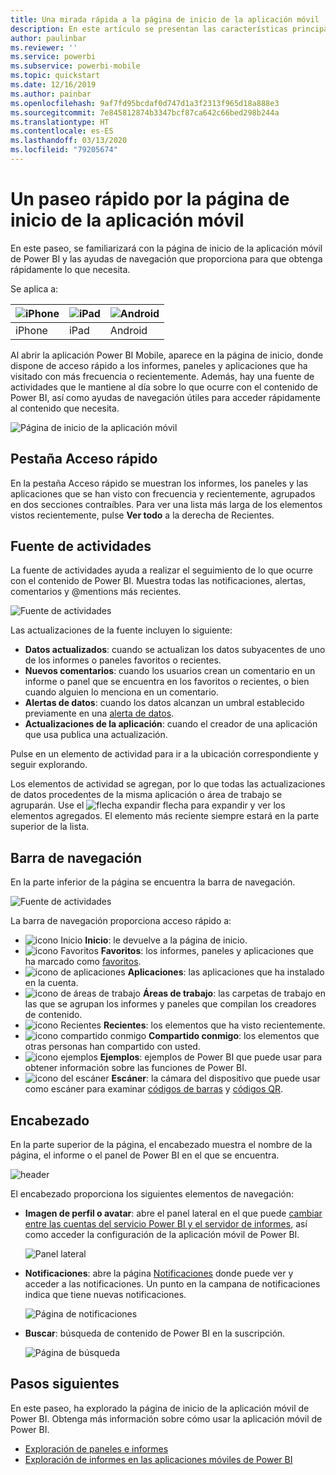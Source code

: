 ```yaml
---
title: Una mirada rápida a la página de inicio de la aplicación móvil
description: En este artículo se presentan las características principales de la página de inicio de la aplicación móvil.
author: paulinbar
ms.reviewer: ''
ms.service: powerbi
ms.subservice: powerbi-mobile
ms.topic: quickstart
ms.date: 12/16/2019
ms.author: painbar
ms.openlocfilehash: 9af7fd95bcdaf0d747d1a3f2313f965d18a888e3
ms.sourcegitcommit: 7e845812874b3347bcf87ca642c66bed298b244a
ms.translationtype: HT
ms.contentlocale: es-ES
ms.lasthandoff: 03/13/2020
ms.locfileid: "79205674"
---
```

# <a name="a-quick-tour-of-the-mobile-app-home-page"></a>Un paseo rápido por la página de inicio de la aplicación móvil
En este paseo, se familiarizará con la página de inicio de la aplicación móvil de Power BI y las ayudas de navegación que proporciona para que obtenga rápidamente lo que necesita.

Se aplica a:

| ![iPhone](./media/mobile-apps-quickstart-view-dashboard-report/iphone-logo-30-px.png) | ![iPad](./media/mobile-apps-quickstart-view-dashboard-report/ipad-logo-30-px.png) | ![Android](./media/mobile-apps-quickstart-view-dashboard-report/android-logo-30-px.png) |
|:--- |:--- |:--- |
| iPhone | iPad | Android | 

Al abrir la aplicación Power BI Mobile, aparece en la página de inicio, donde dispone de acceso rápido a los informes, paneles y aplicaciones que ha visitado con más frecuencia o recientemente. Además, hay una fuente de actividades que le mantiene al día sobre lo que ocurre con el contenido de Power BI, así como ayudas de navegación útiles para acceder rápidamente al contenido que necesita.

![Página de inicio de la aplicación móvil](./media/mobile-apps-home-page/powerbi-mobile-app-home.png)
 
## <a name="quick-access-tab"></a>Pestaña Acceso rápido

En la pestaña Acceso rápido se muestran los informes, los paneles y las aplicaciones que se han visto con frecuencia y recientemente, agrupados en dos secciones contraíbles. Para ver una lista más larga de los elementos vistos recientemente, pulse **Ver todo** a la derecha de Recientes. 

## <a name="activity-feed"></a>Fuente de actividades

La fuente de actividades ayuda a realizar el seguimiento de lo que ocurre con el contenido de Power BI. Muestra todas las notificaciones, alertas, comentarios y @mentions más recientes.

![Fuente de actividades](./media/mobile-apps-home-page/powerbi-mobile-app-activity.png)

Las actualizaciones de la fuente incluyen lo siguiente:
* **Datos actualizados**: cuando se actualizan los datos subyacentes de uno de los informes o paneles favoritos o recientes.
* **Nuevos comentarios**: cuando los usuarios crean un comentario en un informe o panel que se encuentra en los favoritos o recientes, o bien cuando alguien lo menciona en un comentario.
* **Alertas de datos**: cuando los datos alcanzan un umbral establecido previamente en una [alerta de datos](../../mobile-set-data-alerts-in-the-mobile-apps.md).
* **Actualizaciones de la aplicación**: cuando el creador de una aplicación que usa publica una actualización.

 Pulse en un elemento de actividad para ir a la ubicación correspondiente y seguir explorando.

Los elementos de actividad se agregan, por lo que todas las actualizaciones de datos procedentes de la misma aplicación o área de trabajo se agruparán. Use el ![flecha expandir](./media/mobile-apps-home-page/powerbi-mobile-app-expand-arrow.png) flecha para expandir y ver los elementos agregados. El elemento más reciente siempre estará en la parte superior de la lista.

## <a name="navigation-bar"></a>Barra de navegación

En la parte inferior de la página se encuentra la barra de navegación.

![Fuente de actividades](./media/mobile-apps-home-page/powerbi-mobile-app-navbar.png)

La barra de navegación proporciona acceso rápido a:

* ![icono Inicio](./media/mobile-apps-home-page/powerbi-mobile-app-home-icon.png) **Inicio**: le devuelve a la página de inicio.
* ![icono Favoritos](./media/mobile-apps-home-page/powerbi-mobile-app-favorites-icon.png) **Favoritos**: los informes, paneles y aplicaciones que ha marcado como [favoritos](../../mobile-apps-favorites.md).
* ![icono de aplicaciones](./media/mobile-apps-home-page/powerbi-mobile-app-apps-icon.png) **Aplicaciones**: las aplicaciones que ha instalado en la cuenta.
* ![icono de áreas de trabajo](./media/mobile-apps-home-page/powerbi-mobile-app-workspaces-icon.png) **Áreas de trabajo**: las carpetas de trabajo en las que se agrupan los informes y paneles que compilan los creadores de contenido.
* ![icono Recientes](./media/mobile-apps-home-page/powerbi-mobile-app-recents-icon.png) **Recientes**: los elementos que ha visto recientemente.
* ![icono compartido conmigo](./media/mobile-apps-home-page/powerbi-mobile-app-shared-with-me-icon.png) **Compartido conmigo**: los elementos que otras personas han compartido con usted.
* ![icono ejemplos](./media/mobile-apps-home-page/powerbi-mobile-app-samples-icon.png) **Ejemplos**: ejemplos de Power BI que puede usar para obtener información sobre las funciones de Power BI.
* ![icono del escáner](./media/mobile-apps-home-page/powerbi-mobile-app-scanner-icon.png) **Escáner**: la cámara del dispositivo que puede usar como escáner para examinar [códigos de barras](../../mobile-apps-scan-barcode-iphone.md) y [códigos QR](../../mobile-apps-qr-code.md).

## <a name="header"></a>Encabezado

En la parte superior de la página, el encabezado muestra el nombre de la página, el informe o el panel de Power BI en el que se encuentra.

![header](./media/mobile-apps-home-page/powerbi-mobile-app-header.png)

El encabezado proporciona los siguientes elementos de navegación:
* **Imagen de perfil o avatar**: abre el panel lateral en el que puede [cambiar entre las cuentas del servicio Power BI y el servidor de informes](../../mobile-app-ssrs-kpis-mobile-on-premises-reports.md), así como acceder la configuración de la aplicación móvil de Power BI.

    ![Panel lateral](./media/mobile-apps-home-page/powerbi-mobile-app-side-panel.png)

* **Notificaciones**: abre la página [Notificaciones](../../mobile-apps-notification-center.md) donde puede ver y acceder a las notificaciones. Un punto en la campana de notificaciones indica que tiene nuevas notificaciones.

    ![Página de notificaciones](./media/mobile-apps-home-page/powerbi-mobile-app-notifications-page.png)

* **Buscar**: búsqueda de contenido de Power BI en la suscripción.

    ![Página de búsqueda](./media/mobile-apps-home-page/powerbi-mobile-app-search-page.png)

## <a name="next-steps"></a>Pasos siguientes
En este paseo, ha explorado la página de inicio de la aplicación móvil de Power BI. Obtenga más información sobre cómo usar la aplicación móvil de Power BI. 
* [Exploración de paneles e informes](../../mobile-apps-quickstart-view-dashboard-report.md)
* [Exploración de informes en las aplicaciones móviles de Power BI](../../mobile-reports-in-the-mobile-apps.md)
